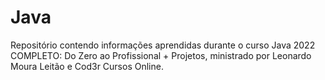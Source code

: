 # Java

Repositório contendo informações aprendidas durante o curso Java 2022 COMPLETO: Do Zero ao Profissional + Projetos, ministrado por Leonardo Moura Leitão e Cod3r Cursos Online.
